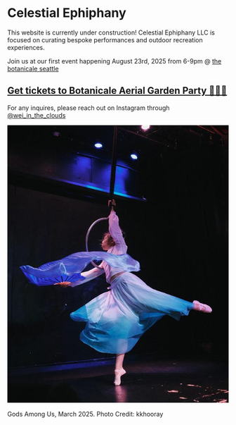 # Celestial Ephiphany

This website is currently under construction!
Celestial Ephiphany LLC is focused on curating bespoke performances and outdoor recreation experiences.

Join us at our first event happening August 23rd, 2025 from 6-9pm @ [the botanicale seattle](https://maps.app.goo.gl/KdpJcvSM1mEXBkzu8)

## [Get tickets to Botanicale Aerial Garden Party 🧚🏼‍♀️ ](https://square.link/u/7U2lq05i)


For any inquires, please reach out on Instagram through [@wei_in_the_clouds](https://instagram.com/wei_in_the_clouds) 

![Image](godsAmongUs_kkhooray.jpg "Gods Among Us, March 2025, Photo Credit: kkhooray ")

Gods Among Us, March 2025. Photo Credit: kkhooray
